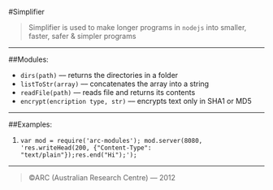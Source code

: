 #Simplifier
> Simplifier is used to make longer programs in `nodejs` into smaller, faster, safer & simpler programs

***
##Modules:
* `dirs(path)`                      –– returns the directories in a folder
* `listToStr(array)`                –– concatenates the array into a string
* `readFile(path)`                  –– reads file and returns its contents
* `encrypt(encription type, str)`   –– encrypts text only in SHA1 or MD5

***
##Examples:
1. `var mod = require('arc-modules'); mod.server(8080, 'res.writeHead(200, {"Content-Type": "text/plain"});res.end("Hi");');`

***
>©ARC (Australian Research Centre) –– 2012 